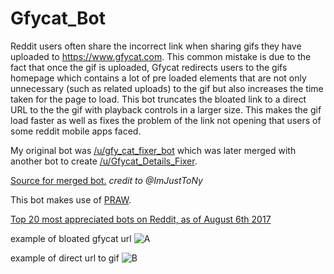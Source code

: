 # Gfycat_Bot

Reddit users often share the incorrect link when sharing gifs they have uploaded to https://www.gfycat.com. This common mistake is due to the fact that once the gif is uploaded, Gfycat redirects users to the gifs homepage which contains a lot of pre loaded elements that are not only unnecessary (such as related uploads) to the gif but also increases the time taken for the page to load. This bot truncates the bloated link to a direct URL to the the gif with playback controls in a larger size. This makes the gif load faster as well as fixes the problem of the link not opening that users of some reddit mobile apps faced.

My original bot was [/u/gfy_cat_fixer_bot](https://www.reddit.com/user/gfy_cat_fixer_bot) which was later merged with another bot to create [/u/Gfycat_Details_Fixer](https://www.reddit.com/user/Gfycat_Details_Fixer/). 

[Source for merged bot.](https://github.com/ImJustToNy/GfycatDetailsConvert)  *credit to @ImJustToNy*

This bot makes use of [PRAW](https://praw.readthedocs.io/en/latest/).

[Top 20 most appreciated bots on Reddit, as of August 6th 2017](https://secure-dawn-77807.herokuapp.com/all_filter)

example of bloated gfycat url
![A](http://i.imgur.com/SASyqnN.png)

example of direct url to gif
![B](http://i.imgur.com/RnWGN5h.png)
